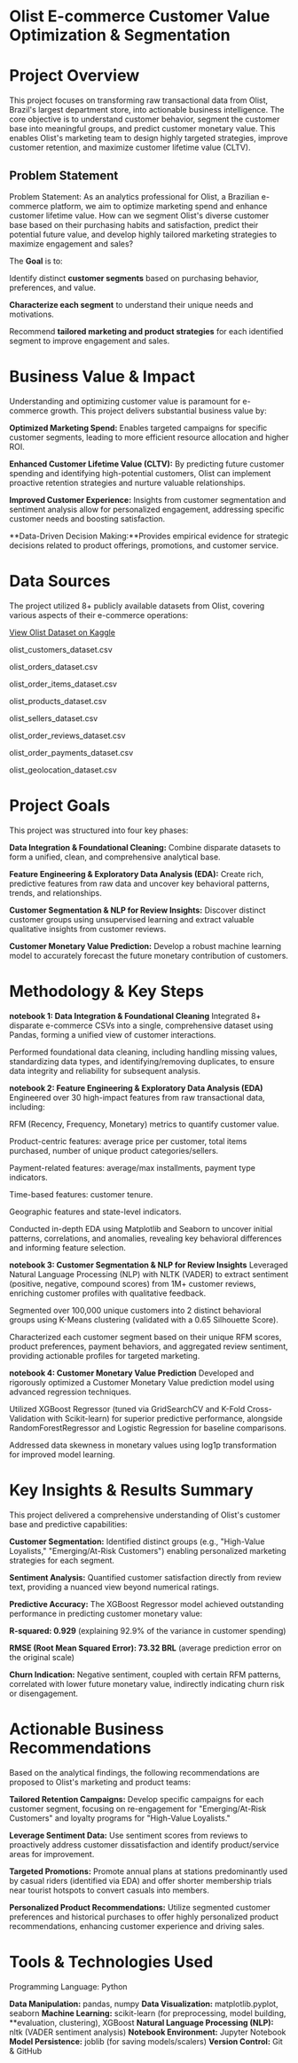  # Olist E-commerce Customer Value Optimization & Segmentation

# Project Overview
This project focuses on transforming raw transactional data from Olist, Brazil's largest department store, into actionable business intelligence. The core objective is to understand customer behavior, segment the customer base into meaningful groups, and predict customer monetary value. This enables Olist's marketing team to design highly targeted strategies, improve customer retention, and maximize customer lifetime value (CLTV).

##   Problem Statement
Problem Statement: As an analytics professional for Olist, a Brazilian e-commerce platform, we aim to optimize marketing spend and enhance customer lifetime value. How can we segment Olist's diverse customer base based on their purchasing habits and satisfaction, predict their potential future value, and develop highly tailored marketing strategies to maximize engagement and sales?

The **Goal** is to:

Identify distinct **customer segments** based on purchasing behavior, preferences, and value.

**Characterize each segment** to understand their unique needs and motivations.

Recommend **tailored marketing and product strategies** for each identified segment to improve engagement and sales.



# Business Value & Impact
Understanding and optimizing customer value is paramount for e-commerce growth. This project delivers substantial business value by:

**Optimized Marketing Spend:** Enables targeted campaigns for specific customer segments, leading to more efficient resource allocation and higher ROI.

**Enhanced Customer Lifetime Value (CLTV):** By predicting future customer spending and identifying high-potential customers, Olist can implement proactive retention strategies and nurture valuable relationships.

**Improved Customer Experience:** Insights from customer segmentation and sentiment analysis allow for personalized engagement, addressing specific customer needs and boosting satisfaction.

**Data-Driven Decision Making:**Provides empirical evidence for strategic decisions related to product offerings, promotions, and customer service.


# Data Sources
The project utilized 8+ publicly available datasets from Olist, covering various aspects of their e-commerce operations:

[View Olist Dataset on Kaggle](https://www.kaggle.com/datasets/olistbr/brazilian-ecommerce)

olist_customers_dataset.csv

olist_orders_dataset.csv

olist_order_items_dataset.csv

olist_products_dataset.csv

olist_sellers_dataset.csv

olist_order_reviews_dataset.csv

olist_order_payments_dataset.csv

olist_geolocation_dataset.csv


# Project Goals
This project was structured into four key phases:

**Data Integration & Foundational Cleaning:** Combine disparate datasets to form a unified, clean, and comprehensive analytical base.

**Feature Engineering & Exploratory Data Analysis (EDA):** Create rich, predictive features from raw data and uncover key behavioral patterns, trends, and relationships.

**Customer Segmentation & NLP for Review Insights:** Discover distinct customer groups using unsupervised learning and extract valuable qualitative insights from customer reviews.

**Customer Monetary Value Prediction:** Develop a robust machine learning model to accurately forecast the future monetary contribution of customers.


# Methodology & Key Steps
**notebook 1: Data Integration & Foundational Cleaning**
Integrated 8+ disparate e-commerce CSVs into a single, comprehensive dataset using Pandas, forming a unified view of customer interactions.

Performed foundational data cleaning, including handling missing values, standardizing data types, and identifying/removing duplicates, to ensure data integrity and reliability for subsequent analysis.

**notebook 2: Feature Engineering & Exploratory Data Analysis (EDA)**
Engineered over 30 high-impact features from raw transactional data, including:

RFM (Recency, Frequency, Monetary) metrics to quantify customer value.

Product-centric features: average price per customer, total items purchased, number of unique product categories/sellers.

Payment-related features: average/max installments, payment type indicators.

Time-based features: customer tenure.

Geographic features and state-level indicators.

Conducted in-depth EDA using Matplotlib and Seaborn to uncover initial patterns, correlations, and anomalies, revealing key behavioral differences and informing feature selection.

**notebook 3: Customer Segmentation & NLP for Review Insights**
Leveraged Natural Language Processing (NLP) with NLTK (VADER) to extract sentiment (positive, negative, compound scores) from 1M+ customer reviews, enriching customer profiles with qualitative feedback.

Segmented over 100,000 unique customers into 2 distinct behavioral groups using K-Means clustering (validated with a 0.65 Silhouette Score).

Characterized each customer segment based on their unique RFM scores, product preferences, payment behaviors, and aggregated review sentiment, providing actionable profiles for targeted marketing.

**notebook 4: Customer Monetary Value Prediction**
Developed and rigorously optimized a Customer Monetary Value prediction model using advanced regression techniques.

Utilized XGBoost Regressor (tuned via GridSearchCV and K-Fold Cross-Validation with Scikit-learn) for superior predictive performance, alongside RandomForestRegressor and Logistic Regression for baseline comparisons.

Addressed data skewness in monetary values using log1p transformation for improved model learning.

# Key Insights & Results Summary
This project delivered a comprehensive understanding of Olist's customer base and predictive capabilities:

**Customer Segmentation:** Identified distinct groups (e.g., "High-Value Loyalists," "Emerging/At-Risk Customers") enabling personalized marketing strategies for each segment.

**Sentiment Analysis:** Quantified customer satisfaction directly from review text, providing a nuanced view beyond numerical ratings.

**Predictive Accuracy:** The XGBoost Regressor model achieved outstanding performance in predicting customer monetary value:

**R-squared: 0.929** (explaining 92.9% of the variance in customer spending)

**RMSE (Root Mean Squared Error): 73.32 BRL** (average prediction error on the original scale)

**Churn Indication:** Negative sentiment, coupled with certain RFM patterns, correlated with lower future monetary value, indirectly indicating churn risk or disengagement.

# Actionable Business Recommendations
Based on the analytical findings, the following recommendations are proposed to Olist's marketing and product teams:

**Tailored Retention Campaigns:** Develop specific campaigns for each customer segment, focusing on re-engagement for "Emerging/At-Risk Customers" and loyalty programs for "High-Value Loyalists."

**Leverage Sentiment Data:** Use sentiment scores from reviews to proactively address customer dissatisfaction and identify product/service areas for improvement.

**Targeted Promotions:** Promote annual plans at stations predominantly used by casual riders (identified via EDA) and offer shorter membership trials near tourist hotspots to convert casuals into members.

**Personalized Product Recommendations:** Utilize segmented customer preferences and historical purchases to offer highly personalized product recommendations, enhancing customer experience and driving sales.

# Tools & Technologies Used
Programming Language: Python

**Data Manipulation:** pandas, numpy
**Data Visualization:** matplotlib.pyplot, seaborn
**Machine Learning:** scikit-learn (for preprocessing, model building, **evaluation, clustering), XGBoost
**Natural Language Processing (NLP):** nltk (VADER sentiment analysis)
**Notebook Environment:** Jupyter Notebook
**Model Persistence:** joblib (for saving models/scalers)
**Version Control:** Git & GitHub

